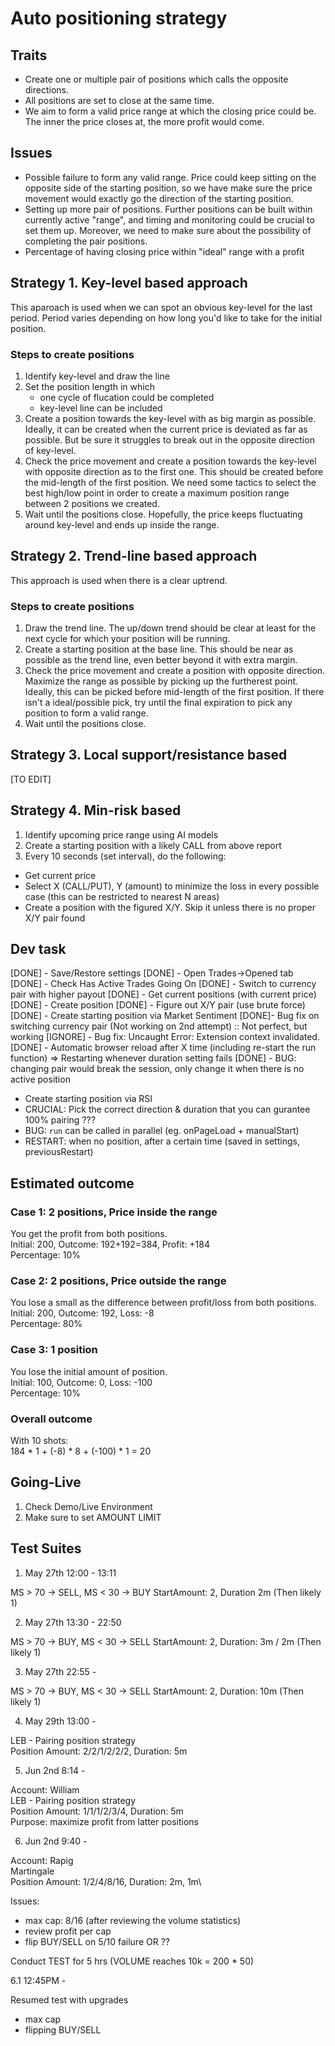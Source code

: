 # Auto positioning strategy

## Traits
- Create one or multiple pair of positions which calls the opposite directions.
- All positions are set to close at the same time.
- We aim to form a valid price range at which the closing price could be. The inner the price closes at, the more profit would come.

## Issues
- Possible failure to form any valid range. Price could keep sitting on the opposite side of the starting position, so we have make sure the price movement would exactly go the direction of the starting position.
- Setting up more pair of positions. Further positions can be built within currently active "range", and timing and monitoring could be crucial to set them up. Moreover, we need to make sure about the possibility of completing the pair positions.
- Percentage of having closing price within "ideal" range with a profit

## Strategy 1. Key-level based approach
This aparoach is used when we can spot an obvious key-level for the last period. Period varies depending on how long you'd like to take for the initial position.

### Steps to create positions

1. Identify key-level and draw the line
2. Set the position length in which
   - one cycle of flucation could be completed
   - key-level line can be included
3. Create a position towards the key-level with as big margin as possible. Ideally, it can be created when the current price is deviated as far as possible. But be sure it struggles to break out in the opposite direction of key-level.
4. Check the price movement and create a position towards the key-level with opposite direction as to the first one. This should be created before the mid-length of the first position. We need some tactics to select the best high/low point in order to create a maximum position range between 2 positions we created.
5. Wait until the positions close. Hopefully, the price keeps fluctuating around key-level and ends up inside the range.


## Strategy 2. Trend-line based approach
This approach is used when there is a clear uptrend.

### Steps to create positions

1. Draw the trend line. The up/down trend should be clear at least for the next cycle for which your position will be running.
2. Create a starting position at the base line. This should be near as possible as the trend line, even better beyond it with extra margin.
3. Check the price movement and create a position with opposite direction. Maximize the range as possible by picking up the furtherest point. Ideally, this can be picked before mid-length of the first position. If there isn't a ideal/possible pick, try until the final expiration to pick any position to form a valid range.
4. Wait until the positions close.

## Strategy 3. Local support/resistance based
[TO EDIT]

## Strategy 4. Min-risk based

1. Identify upcoming price range using AI models
2. Create a starting position with a likely CALL from above report
3. Every 10 seconds (set interval), do the following:
 - Get current price
 - Select X (CALL/PUT), Y (amount) to minimize the loss in every possible case (this can be restricted to nearest N areas)
 - Create a position with the figured X/Y. Skip it unless there is no proper X/Y pair found

## Dev task
[DONE] - Save/Restore settings
[DONE] - Open Trades->Opened tab
[DONE] - Check Has Active Trades Going On
[DONE] - Switch to currency pair with higher payout
[DONE] - Get current positions (with current price)
[DONE] - Create position
[DONE] - Figure out X/Y pair (use brute force)
[DONE] - Create starting position via Market Sentiment
[DONE]- Bug fix on switching currency pair (Not working on 2nd attempt) :: Not perfect, but working
[IGNORE] - Bug fix: Uncaught Error: Extension context invalidated.
[DONE] - Automatic browser reload after X time (including re-start the run function)
      => Restarting whenever duration setting fails
[DONE] - BUG: changing pair would break the session, only change it when there is no active position
- Create starting position via RSI
- CRUCIAL: Pick the correct direction & duration that you can gurantee 100% pairing ???
- BUG: `run` can be called in parallel (eg. onPageLoad + manualStart)
- RESTART: when no position, after a certain time (saved in settings, previousRestart)

## Estimated outcome

### Case 1: 2 positions, Price inside the range

You get the profit from both positions.\
Initial: 200, Outcome: 192+192=384, Profit: +184\
Percentage: 10%

### Case 2: 2 positions, Price outside the range

You lose a small as the difference between profit/loss from both positions.\
Initial: 200, Outcome: 192, Loss: -8\
Percentage: 80%

### Case 3: 1 position
You lose the initial amount of position.\
Initial: 100, Outcome: 0, Loss: -100\
Percentage: 10%

### Overall outcome
With 10 shots:\
184 * 1 + (-8) * 8 + (-100) * 1 = 20


## Going-Live

1. Check Demo/Live Environment
2. Make sure to set AMOUNT LIMIT


## Test Suites

1. May 27th 12:00 - 13:11

MS > 70 -> SELL, MS < 30 -> BUY
StartAmount: 2, Duration 2m (Then likely 1)

2. May 27th 13:30 - 22:50
   
MS > 70 -> BUY, MS < 30 -> SELL
StartAmount: 2, Duration: 3m / 2m (Then likely 1)

3. May 27th 22:55 - 
   
MS > 70 -> BUY, MS < 30 -> SELL
StartAmount: 2, Duration: 10m (Then likely 1)

4. May 29th 13:00 -  

LEB - Pairing position strategy\
Position Amount: 2/2/1/2/2/2, Duration: 5m

5. Jun 2nd 8:14 - 
   
Account: William\
LEB - Pairing position strategy\
Position Amount: 1/1/1/2/3/4, Duration: 5m\
Purpose: maximize profit from latter positions

6. Jun 2nd 9:40 - 
   
Account: Rapig\
Martingale\
Position Amount: 1/2/4/8/16, Duration: 2m, 1m\

Issues:
- max cap: 8/16 (after reviewing the volume statistics)
- review profit per cap
- flip BUY/SELL on 5/10 failure OR ??

Conduct TEST for 5 hrs (VOLUME reaches 10k = 200 * 50)


6.1 12:45PM - 

Resumed test with upgrades
- max cap
- flipping BUY/SELL